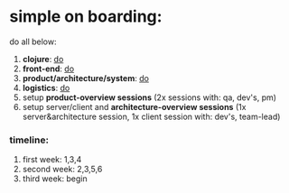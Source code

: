 # simple on boarding:

do all below:

1. **clojure**: [do](clj)
2. **front-end**: [do](front)
3. **product/architecture/system**: [do](misc)
4. **logistics**: [do](misc)
5. setup **product-overview sessions** (2x sessions with: qa, dev's, pm)
6. setup server/client and **architecture-overview sessions** (1x server&architecture session, 1x client session with: dev's, team-lead)

### timeline:
1. first week: 1,3,4
2. second week: 2,3,5,6
3. third week: begin
